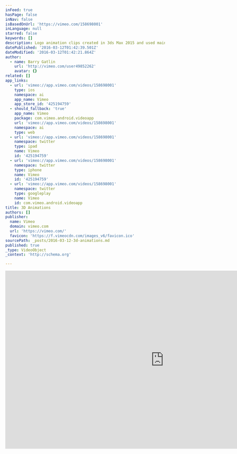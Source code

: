 ```yaml
---
inFeed: true
hasPage: false
inNav: false
isBasedOnUrl: 'https://vimeo.com/158698001'
inLanguage: null
starred: false
keywords: []
description: Logo animation clips created in 3ds Max 2015 and used mainly for YouTube intro clips and office screen savers.
datePublished: '2016-03-12T01:42:39.501Z'
dateModified: '2016-03-12T01:42:21.864Z'
author:
  - name: Barry Gatlin
    url: 'http://vimeo.com/user49852262'
    avatar: {}
related: []
app_links:
  - url: 'vimeo://app.vimeo.com/videos/158698001'
    type: ios
    namespace: ai
    app_name: Vimeo
    app_store_id: '425194759'
  - should_fallback: 'true'
    app_name: Vimeo
    package: com.vimeo.android.videoapp
    url: 'vimeo://app.vimeo.com/videos/158698001'
    namespace: ai
    type: web
  - url: 'vimeo://app.vimeo.com/videos/158698001'
    namespace: twitter
    type: ipad
    name: Vimeo
    id: '425194759'
  - url: 'vimeo://app.vimeo.com/videos/158698001'
    namespace: twitter
    type: iphone
    name: Vimeo
    id: '425194759'
  - url: 'vimeo://app.vimeo.com/videos/158698001'
    namespace: twitter
    type: googleplay
    name: Vimeo
    id: com.vimeo.android.videoapp
title: 3D Animations
authors: []
publisher:
  name: Vimeo
  domain: vimeo.com
  url: 'https://vimeo.com/'
  favicon: 'https://f.vimeocdn.com/images_v6/favicon.ico'
sourcePath: _posts/2016-03-12-3d-animations.md
published: true
_type: VideoObject
_context: 'http://schema.org'

---
```

<iframe src="https://cdn.embedly.com/widgets/media.html?src=https%3A%2F%2Fplayer.vimeo.com%2Fvideo%2F158698001&amp;url=https%3A%2F%2Fvimeo.com%2F158698001&amp;image=http%3A%2F%2Fi.vimeocdn.com%2Fvideo%2F560268017_1280.jpg&amp;key=b7d04c9b404c499eba89ee7072e1c4f7&amp;type=text%2Fhtml&amp;schema=vimeo" width="1000" height="563" scrolling="no" frameborder="0" allowfullscreen="allowfullscreen" style=""></iframe>
